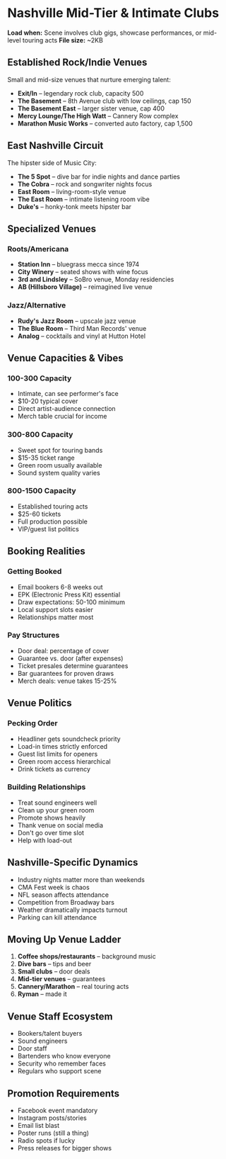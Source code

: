 # Nashville Mid-Tier & Intimate Clubs
**Load when:** Scene involves club gigs, showcase performances, or mid-level touring acts
**File size:** ~2KB

## Established Rock/Indie Venues

Small and mid-size venues that nurture emerging talent:

* **Exit/In** – legendary rock club, capacity 500
* **The Basement** – 8th Avenue club with low ceilings, cap 150
* **The Basement East** – larger sister venue, cap 400
* **Mercy Lounge/The High Watt** – Cannery Row complex
* **Marathon Music Works** – converted auto factory, cap 1,500

## East Nashville Circuit

The hipster side of Music City:

* **The 5 Spot** – dive bar for indie nights and dance parties
* **The Cobra** – rock and songwriter nights focus
* **East Room** – living-room-style venue
* **The East Room** – intimate listening room vibe
* **Duke's** – honky-tonk meets hipster bar

## Specialized Venues

### Roots/Americana
* **Station Inn** – bluegrass mecca since 1974
* **City Winery** – seated shows with wine focus
* **3rd and Lindsley** – SoBro venue, Monday residencies
* **AB (Hillsboro Village)** – reimagined live venue

### Jazz/Alternative
* **Rudy's Jazz Room** – upscale jazz venue
* **The Blue Room** – Third Man Records' venue
* **Analog** – cocktails and vinyl at Hutton Hotel

## Venue Capacities & Vibes

### 100-300 Capacity
* Intimate, can see performer's face
* $10-20 typical cover
* Direct artist-audience connection
* Merch table crucial for income

### 300-800 Capacity
* Sweet spot for touring bands
* $15-35 ticket range
* Green room usually available
* Sound system quality varies

### 800-1500 Capacity
* Established touring acts
* $25-60 tickets
* Full production possible
* VIP/guest list politics

## Booking Realities

### Getting Booked
* Email bookers 6-8 weeks out
* EPK (Electronic Press Kit) essential
* Draw expectations: 50-100 minimum
* Local support slots easier
* Relationships matter most

### Pay Structures
* Door deal: percentage of cover
* Guarantee vs. door (after expenses)
* Ticket presales determine guarantees
* Bar guarantees for proven draws
* Merch deals: venue takes 15-25%

## Venue Politics

### Pecking Order
* Headliner gets soundcheck priority
* Load-in times strictly enforced
* Guest list limits for openers
* Green room access hierarchical
* Drink tickets as currency

### Building Relationships
* Treat sound engineers well
* Clean up your green room
* Promote shows heavily
* Thank venue on social media
* Don't go over time slot
* Help with load-out

## Nashville-Specific Dynamics

* Industry nights matter more than weekends
* CMA Fest week is chaos
* NFL season affects attendance
* Competition from Broadway bars
* Weather dramatically impacts turnout
* Parking can kill attendance

## Moving Up Venue Ladder

1. **Coffee shops/restaurants** – background music
2. **Dive bars** – tips and beer
3. **Small clubs** – door deals
4. **Mid-tier venues** – guarantees
5. **Cannery/Marathon** – real touring acts
6. **Ryman** – made it

## Venue Staff Ecosystem

* Bookers/talent buyers
* Sound engineers
* Door staff
* Bartenders who know everyone
* Security who remember faces
* Regulars who support scene

## Promotion Requirements

* Facebook event mandatory
* Instagram posts/stories
* Email list blast
* Poster runs (still a thing)
* Radio spots if lucky
* Press releases for bigger shows